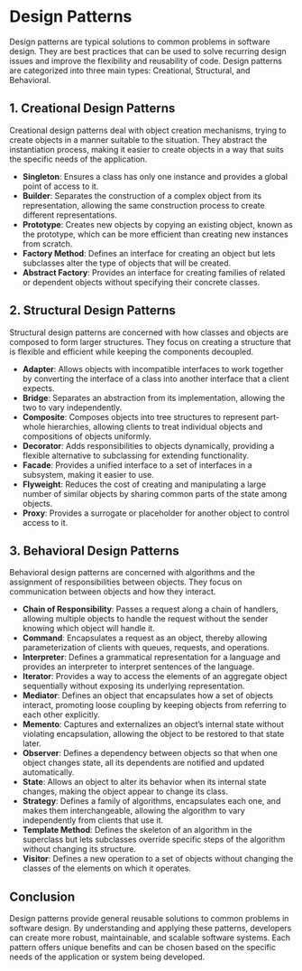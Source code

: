 # Design Patterns

Design patterns are typical solutions to common problems in software design. They are best practices that can be used to solve recurring design issues and improve the flexibility and reusability of code. Design patterns are categorized into three main types: Creational, Structural, and Behavioral.

## 1. Creational Design Patterns

Creational design patterns deal with object creation mechanisms, trying to create objects in a manner suitable to the situation. They abstract the instantiation process, making it easier to create objects in a way that suits the specific needs of the application.

- **Singleton**: Ensures a class has only one instance and provides a global point of access to it.
- **Builder**: Separates the construction of a complex object from its representation, allowing the same construction process to create different representations.
- **Prototype**: Creates new objects by copying an existing object, known as the prototype, which can be more efficient than creating new instances from scratch.
- **Factory Method**: Defines an interface for creating an object but lets subclasses alter the type of objects that will be created.
- **Abstract Factory**: Provides an interface for creating families of related or dependent objects without specifying their concrete classes.

## 2. Structural Design Patterns

Structural design patterns are concerned with how classes and objects are composed to form larger structures. They focus on creating a structure that is flexible and efficient while keeping the components decoupled.

- **Adapter**: Allows objects with incompatible interfaces to work together by converting the interface of a class into another interface that a client expects.
- **Bridge**: Separates an abstraction from its implementation, allowing the two to vary independently.
- **Composite**: Composes objects into tree structures to represent part-whole hierarchies, allowing clients to treat individual objects and compositions of objects uniformly.
- **Decorator**: Adds responsibilities to objects dynamically, providing a flexible alternative to subclassing for extending functionality.
- **Facade**: Provides a unified interface to a set of interfaces in a subsystem, making it easier to use.
- **Flyweight**: Reduces the cost of creating and manipulating a large number of similar objects by sharing common parts of the state among objects.
- **Proxy**: Provides a surrogate or placeholder for another object to control access to it.

## 3. Behavioral Design Patterns

Behavioral design patterns are concerned with algorithms and the assignment of responsibilities between objects. They focus on communication between objects and how they interact.

- **Chain of Responsibility**: Passes a request along a chain of handlers, allowing multiple objects to handle the request without the sender knowing which object will handle it.
- **Command**: Encapsulates a request as an object, thereby allowing parameterization of clients with queues, requests, and operations.
- **Interpreter**: Defines a grammatical representation for a language and provides an interpreter to interpret sentences of the language.
- **Iterator**: Provides a way to access the elements of an aggregate object sequentially without exposing its underlying representation.
- **Mediator**: Defines an object that encapsulates how a set of objects interact, promoting loose coupling by keeping objects from referring to each other explicitly.
- **Memento**: Captures and externalizes an object’s internal state without violating encapsulation, allowing the object to be restored to that state later.
- **Observer**: Defines a dependency between objects so that when one object changes state, all its dependents are notified and updated automatically.
- **State**: Allows an object to alter its behavior when its internal state changes, making the object appear to change its class.
- **Strategy**: Defines a family of algorithms, encapsulates each one, and makes them interchangeable, allowing the algorithm to vary independently from clients that use it.
- **Template Method**: Defines the skeleton of an algorithm in the superclass but lets subclasses override specific steps of the algorithm without changing its structure.
- **Visitor**: Defines a new operation to a set of objects without changing the classes of the elements on which it operates.

## Conclusion

Design patterns provide general reusable solutions to common problems in software design. By understanding and applying these patterns, developers can create more robust, maintainable, and scalable software systems. Each pattern offers unique benefits and can be chosen based on the specific needs of the application or system being developed.
